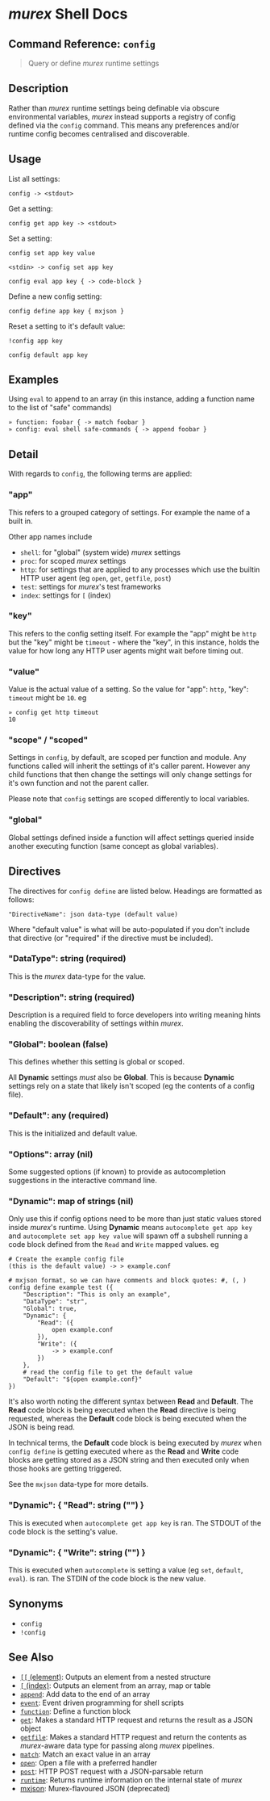 # _murex_ Shell Docs

## Command Reference: `config`

> Query or define _murex_ runtime settings

## Description

Rather than _murex_ runtime settings being definable via obscure environmental
variables, _murex_ instead supports a registry of config defined via the
`config` command. This means any preferences and/or runtime config becomes
centralised and discoverable.

## Usage

List all settings:

    config -> <stdout>
    
Get a setting:

    config get app key -> <stdout>
    
Set a setting:

    config set app key value
    
    <stdin> -> config set app key
    
    config eval app key { -> code-block }
    
Define a new config setting:

    config define app key { mxjson }
    
Reset a setting to it's default value:

    !config app key
    
    config default app key

## Examples

Using `eval` to append to an array (in this instance, adding a function
name to the list of "safe" commands)

    » function: foobar { -> match foobar }
    » config: eval shell safe-commands { -> append foobar }

## Detail

With regards to `config`, the following terms are applied:

### "app"

This refers to a grouped category of settings. For example the name of a built
in.
  
Other app names include

* `shell`: for "global" (system wide) _murex_ settings
* `proc`: for scoped _murex_ settings
* `http`: for settings that are applied to any processes which use the builtin
   HTTP user agent (eg `open`, `get`, `getfile`, `post`)
* `test`: settings for _murex_'s test frameworks
* `index`: settings for `[` (index)

### "key"

This refers to the config setting itself. For example the "app" might be `http`
but the "key" might be `timeout` - where the "key", in this instance, holds the
value for how long any HTTP user agents might wait before timing out.

### "value"

Value is the actual value of a setting. So the value for "app": `http`, "key":
`timeout` might be `10`. eg

    » config get http timeout
    10
    
### "scope" / "scoped"

Settings in `config`, by default, are scoped per function and module. Any
functions called will inherit the settings of it's caller parent. However any
child functions that then change the settings will only change settings for it's
own function and not the parent caller.

Please note that `config` settings are scoped differently to local variables.

### "global"

Global settings defined inside a function will affect settings queried inside
another executing function (same concept as global variables).

## Directives

The directives for `config define` are listed below. Headings are formatted
as follows: 

    "DirectiveName": json data-type (default value)
    
Where "default value" is what will be auto-populated if you don't include that
directive (or "required" if the directive must be included).

### "DataType": string (required)

This is the _murex_ data-type for the value.

### "Description": string (required)

Description is a required field to force developers into writing meaning hints
enabling the discoverability of settings within _murex_.

### "Global": boolean (false)

This defines whether this setting is global or scoped.

All **Dynamic** settings _must_ also be **Global**. This is because **Dynamic**
settings rely on a state that likely isn't scoped (eg the contents of a config
file).

### "Default": any (required)

This is the initialized and default value.

### "Options": array (nil)

Some suggested options (if known) to provide as autocompletion suggestions in
the interactive command line.

### "Dynamic": map of strings (nil)

Only use this if config options need to be more than just static values stored
inside _murex_'s runtime. Using **Dynamic** means `autocomplete get app key`
and `autocomplete set app key value` will spawn off a subshell running a code
block defined from the `Read` and `Write` mapped values. eg

    # Create the example config file
    (this is the default value) -> > example.conf
    
    # mxjson format, so we can have comments and block quotes: #, (, )
    config define example test ({
        "Description": "This is only an example",
        "DataType": "str",
        "Global": true,
        "Dynamic": {
            "Read": ({
                open example.conf
            }),
            "Write": ({
                -> > example.conf
            })
        },
        # read the config file to get the default value
        "Default": "${open example.conf}"
    })
    
It's also worth noting the different syntax between **Read** and **Default**.
The **Read** code block is being executed when the **Read** directive is being
requested, whereas the **Default** code block is being executed when the JSON
is being read.

In technical terms, the **Default** code block is being executed by _murex_ 
when `config define` is getting executed where as the **Read** and **Write**
code blocks are getting stored as a JSON string and then executed only when
those hooks are getting triggered.

See the `mxjson` data-type for more details.

### "Dynamic": { "Read": string ("") }

This is executed when `autocomplete get app key` is ran. The STDOUT of the code
block is the setting's value.

### "Dynamic": { "Write": string ("") }

This is executed when `autocomplete` is setting a value (eg `set`, `default`,
`eval`). is ran. The STDIN of the code block is the new value.

## Synonyms

* `config`
* `!config`


## See Also

* [`[[` (element)](../commands/element.md):
  Outputs an element from a nested structure
* [`[` (index)](../commands/index.md):
  Outputs an element from an array, map or table
* [`append`](../commands/append.md):
  Add data to the end of an array
* [`event`](../commands/event.md):
  Event driven programming for shell scripts
* [`function`](../commands/function.md):
  Define a function block
* [`get`](../commands/get.md):
  Makes a standard HTTP request and returns the result as a JSON object
* [`getfile`](../commands/getfile.md):
  Makes a standard HTTP request and return the contents as _murex_-aware data type for passing along _murex_ pipelines.
* [`match`](../commands/match.md):
  Match an exact value in an array
* [`open`](../commands/open.md):
  Open a file with a preferred handler
* [`post`](../commands/post.md):
  HTTP POST request with a JSON-parsable return
* [`runtime`](../commands/runtime.md):
  Returns runtime information on the internal state of _murex_
* [mxjson](../types/mxjson.md):
  Murex-flavoured JSON (deprecated)